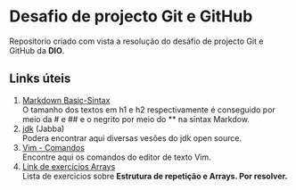 # Desafio de projecto Git e GitHub
Repositorio criado com vista a resolução do desáfio de projecto Git e GitHub da **DIO**.

## Links úteis
1. [Markdown Basic-Sintax](https://www.markdownguide.org/basic-syntax/)<br>
O tamanho dos textos em h1 e h2 respectivamente é conseguido por meio da # e ## e o negrito por meio do ** na sintax Markdow. <br>
2. [jdk](https://github.com/shyiko/jabba) (Jabba)<br>
Podera encontrar aqui diversas vesões do jdk open source.<br>
3. [Vim - Comandos](https://github.com/Derito/dio-desafio-github-pr/blob/master/Instalando%20e%20Executando%20Java%20-%20Linux/Vim.txt)<br>
Encontre aqui os comandos do editor de texto Vim.<br>
4. [Link de exercícios Arrays](https://wiki.python.org.br/EstruturaDeRepeticao)<br>
Lista de exercicios sobre **Estrutura de repetição e Arrays. Por resolver.**
